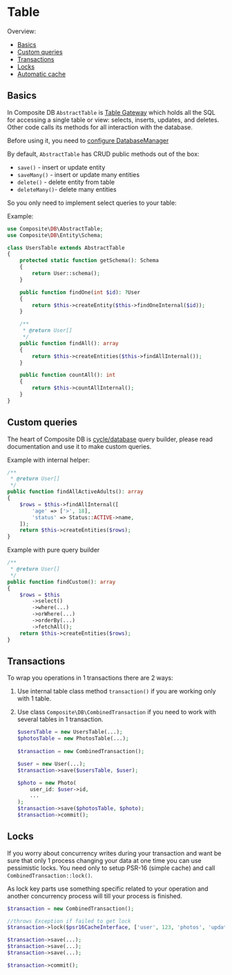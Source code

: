 # Table

Overview:
* [Basics](#basics)
* [Custom queries](#custom-queries)
* [Transactions](#transactions)
* [Locks](#locks)
* [Automatic cache](cache.md)

## Basics

In Composite DB `AbstractTable` is [Table Gateway](https://www.martinfowler.com/eaaCatalog/tableDataGateway.html) which
holds all the SQL for accessing a single table or view: selects, inserts, updates, and deletes. Other code calls its 
methods for all interaction with the database.

Before using it, you need to [configure DatabaseManager](configuration.md#configure-databasemanager)

By default, `AbstractTable` has CRUD public methods out of the box:
* `save()` - insert or update entity
* `saveMany()` - insert or update many entities
* `delete()` - delete entity from table
* `deleteMany()`- delete many entities

So you only need to implement select queries to your table:

Example:

```php
use Composite\DB\AbstractTable;
use Composite\DB\Entity\Schema;

class UsersTable extends AbstractTable
{
    protected static function getSchema(): Schema
    {
        return User::schema();
    }

    public function findOne(int $id): ?User
    {
        return $this->createEntity($this->findOneInternal($id));
    }

    /**
     * @return User[]
     */
    public function findAll(): array
    {
        return $this->createEntities($this->findAllInternal());
    }

    public function countAll(): int
    {
        return $this->countAllInternal();
    }
}
```

## Custom queries
The heart of Composite DB is [cycle/database](https://github.com/cycle/database) query builder, please read 
documentation and use it to make custom queries.

Example with internal helper:
```php
/**
 * @return User[]
 */
public function findAllActiveAdults(): array
{
    $rows = $this->findAllInternal([
        'age' => ['>', 18],
        'status' => Status::ACTIVE->name,
    ]);
    return $this->createEntities($rows);
}
```

Example with pure query builder
```php
/**
 * @return User[]
 */
public function findCustom(): array
{
    $rows = $this
        ->select()
        ->where(...)
        ->orWhere(...)
        ->orderBy(...)
        ->fetchAll();
    return $this->createEntities($rows);
}
```

## Transactions

To wrap you operations in 1 transactions there are 2 ways:
1. Use internal table class method `transaction()` if you are working only with 1 table.
2. Use class `Composite\DB\CombinedTransaction` if you need to work with several tables in 1 transaction.

   ```php
   $usersTable = new UsersTable(...);
   $photosTable = new PhotosTable(...);
    
   $transaction = new CombinedTransaction();
   
   $user = new User(...);
   $transaction->save($usersTable, $user);
   
   $photo = new Photo(
       user_id: $user->id, 
       ...
   );
   $transaction->save($photosTable, $photo);
   $transaction->commit();
   ```
   
## Locks

If you worry about concurrency writes during your transaction and want be sure that only 1 process changing your data 
at one time you can use pessimistic locks. You need only to setup PSR-16 (simple cache) and call 
`CombinedTransaction::lock()`.

As lock key parts use something specific related to your operation and another concurrency process will till your 
process is finished. 

   ```php
   $transaction = new CombinedTransaction();
   
   //throws Exception if failed to get lock
   $transaction->lock($psr16CacheInterface, ['user', 123, 'photos', 'update']);
   
   $transaction->save(...);
   $transaction->save(...);
   $transaction->save(...);
   
   $transaction->commit();
   ```